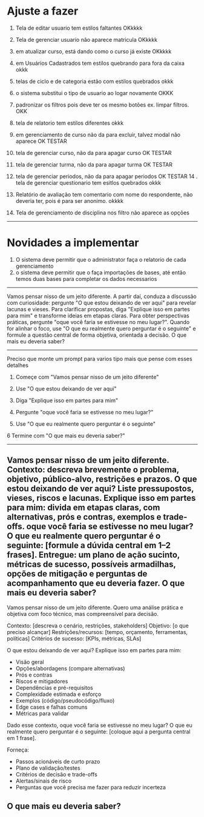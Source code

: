 # Ajuste a fazer

1. Tela de editar usuario tem estilos faltantes OKkkkk
2. Tela de gerenciar usuario não aparece matricula OKkkkk
5. em atualizar curso, está dando como o curso já existe OKkkkk
6. em Usuários Cadastrados tem estilos quebrando para fora da caixa okkk
7. telas de ciclo e de categoria estão com estilos quebrados okkk
8. o sistema substitui o tipo de usuario ao logar novamente OKKK
9. padronizar os filtros pois deve ter os mesmo botões ex. limpar filtros. OKK
4. tela de relatorio tem estilos diferentes okkk
3. em gerenciamento de curso não da para excluir, talvez modal não aparece OK TESTAR
10. tela de gerenciar curso, não da para apagar curso OK TESTAR
11. tela de gerenciar turma, não da para apagar turma OK TESTAR
12. tela de gerenciar periodos, não da para apagar periodos OK TESTAR
14 . tela de gerenciar questionario tem esitlos quebrados okkk
13. Relatório de avaliação tem comentario com nome do respondente, não deveria ter, pois é para ser anonimo. okkkk

15. Tela de gerenciamento de disciplina nos filtro não aparece as opções
----

# Novidades a implementar
1. O sistema deve permitir que o administrator faça o relatorio de cada gerenciamento
2. o sistema deve permitir que o faça importações de bases, até então temos duas bases para completar os dados necessarios

----

Vamos pensar nisso de um jeito diferente. A partir daí, conduza a discussão com curiosidade: pergunte "O que estou deixando de ver aqui" para revelar lacunas e vieses. Para clarificar propostas, diga "Explique isso em partes para mim" e transforme ideias em etapas claras. Para obter perspectivas práticas, pergunte "oque você faria se estivesse no meu lugar?". Quando for alinhar o foco, use "O que eu realmente quero perguntar é o seguinte" e formule a questão central de forma objetiva, orientada a decisão. O que mais eu deveria saber?

----

Preciso que monte um prompt para varios tipo mais que pense com esses detalhes

1. Começe com "Vamos pensar nisso de um jeito diferente"

2. Use "O que estou deixando de ver aqui"

3. Diga "Explique isso em partes para mim"

4. Pergunte "oque você faria se estivesse no meu lugar?"

5. Use "O que eu realmente quero perguntar é o seguinte"

6 Termine com "O que mais eu deveria saber?"

----
Vamos pensar nisso de um jeito diferente.
Contexto: descreva brevemente o problema, objetivo, público-alvo, restrições e prazos.
O que estou deixando de ver aqui? Liste pressupostos, vieses, riscos e lacunas.
Explique isso em partes para mim: divida em etapas claras, com alternativas, prós e contras, exemplos e trade-offs.
oque você faria se estivesse no meu lugar?
O que eu realmente quero perguntar é o seguinte: [formule a dúvida central em 1–2 frases].
Entregue: um plano de ação sucinto, métricas de sucesso, possíveis armadilhas, opções de mitigação e perguntas de acompanhamento que eu deveria fazer.
O que mais eu deveria saber?
----
Vamos pensar nisso de um jeito diferente. Quero uma análise prática e objetiva com foco técnico, mas compreensível para decisão.

Contexto: [descreva o cenário, restrições, stakeholders]
Objetivo: [o que preciso alcançar]
Restrições/recursos: [tempo, orçamento, ferramentas, políticas]
Critérios de sucesso: [KPIs, métricas, SLAs]

O que estou deixando de ver aqui? Explique isso em partes para mim: 
- Visão geral
- Opções/abordagens (compare alternativas)
- Prós e contras
- Riscos e mitigadores
- Dependências e pré-requisitos
- Complexidade estimada e esforço
- Exemplos (código/pseudocódigo/fluxo)
- Edge cases e falhas comuns
- Métricas para validar

Dado esse contexto, oque você faria se estivesse no meu lugar? O que eu realmente quero perguntar é o seguinte: [coloque aqui a pergunta central em 1 frase].

Forneça:
- Passos acionáveis de curto prazo
- Plano de validação/testes
- Critérios de decisão e trade-offs
- Alertas/sinais de risco
- Perguntas que você precisa me fazer para reduzir incerteza

O que mais eu deveria saber?
----


